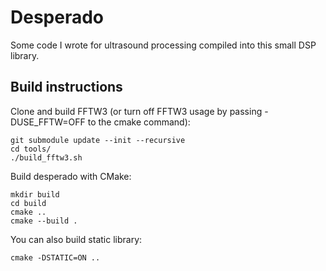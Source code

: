 # Desperado
Some code I wrote for ultrasound processing compiled into this small DSP library.

## Build instructions
Clone and build FFTW3 (or turn off FFTW3 usage by passing -DUSE_FFTW=OFF to the cmake command):

```shell
git submodule update --init --recursive
cd tools/
./build_fftw3.sh
```

Build desperado with CMake:
```shell
mkdir build
cd build
cmake ..
cmake --build .
```

You can also build static library:
```
cmake -DSTATIC=ON ..
```